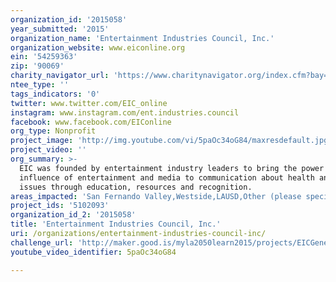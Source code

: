 ```yaml
---
organization_id: '2015058'
year_submitted: '2015'
organization_name: 'Entertainment Industries Council, Inc.'
organization_website: www.eiconline.org
ein: '54259363'
zip: '90069'
charity_navigator_url: 'https://www.charitynavigator.org/index.cfm?bay=search.profile&ein=54259363'
ntee_type: ''
tags_indicators: '0'
twitter: www.twitter.com/EIC_online
instagram: www.instagram.com/ent.industries.council
facebook: www.facebook.com/EIConline
org_type: Nonprofit
project_image: 'http://img.youtube.com/vi/5paOc34oG84/maxresdefault.jpg'
project_video: ''
org_summary: >-
  EIC was founded by entertainment industry leaders to bring the power and
  influence of entertainment and media to communication about health and social
  issues through education, resources and recognition.
areas_impacted: 'San Fernando Valley,Westside,LAUSD,Other (please specify below):'
project_ids: '5102093'
organization_id_2: '2015058'
title: 'Entertainment Industries Council, Inc.'
uri: /organizations/entertainment-industries-council-inc/
challenge_url: 'http://maker.good.is/myla2050learn2015/projects/EICGenerationNext.html'
youtube_video_identifier: 5paOc34oG84

---
```

